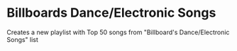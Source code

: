 # Billboards Dance/Electronic Songs

Creates a new playlist with Top 50 songs from 
"Billboard's Dance/Electronic Songs" list
